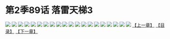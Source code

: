 # 第2季89话 落雷天梯3
![](https://s1.baozimh.com/scomic/sanyanxiaotianlu-samanhua/0/542-xo5p/1.jpg)
![](https://s1.baozimh.com/scomic/sanyanxiaotianlu-samanhua/0/542-xo5p/2.jpg)
![](https://s1.baozimh.com/scomic/sanyanxiaotianlu-samanhua/0/542-xo5p/3.jpg)
![](https://s1.baozimh.com/scomic/sanyanxiaotianlu-samanhua/0/542-xo5p/4.jpg)
![](https://s1.baozimh.com/scomic/sanyanxiaotianlu-samanhua/0/542-xo5p/5.jpg)
![](https://s1.baozimh.com/scomic/sanyanxiaotianlu-samanhua/0/542-xo5p/6.jpg)
![](https://s1.baozimh.com/scomic/sanyanxiaotianlu-samanhua/0/542-xo5p/7.jpg)
![](https://s1.baozimh.com/scomic/sanyanxiaotianlu-samanhua/0/542-xo5p/8.jpg)
![](https://s1.baozimh.com/scomic/sanyanxiaotianlu-samanhua/0/542-xo5p/9.jpg)
![](https://s1.baozimh.com/scomic/sanyanxiaotianlu-samanhua/0/542-xo5p/10.jpg)
![](https://s1.baozimh.com/scomic/sanyanxiaotianlu-samanhua/0/542-xo5p/11.jpg)
![](https://s1.baozimh.com/scomic/sanyanxiaotianlu-samanhua/0/542-xo5p/12.jpg)
![](https://s1.baozimh.com/scomic/sanyanxiaotianlu-samanhua/0/542-xo5p/13.jpg)
![](https://s1.baozimh.com/scomic/sanyanxiaotianlu-samanhua/0/542-xo5p/14.jpg)
![](https://s1.baozimh.com/scomic/sanyanxiaotianlu-samanhua/0/542-xo5p/15.jpg)
![](https://s1.baozimh.com/scomic/sanyanxiaotianlu-samanhua/0/542-xo5p/16.jpg)
![](https://s1.baozimh.com/scomic/sanyanxiaotianlu-samanhua/0/542-xo5p/17.jpg)
![](https://s1.baozimh.com/scomic/sanyanxiaotianlu-samanhua/0/542-xo5p/18.jpg)
![](https://s1.baozimh.com/scomic/sanyanxiaotianlu-samanhua/0/542-xo5p/19.jpg)
![](https://s1.baozimh.com/scomic/sanyanxiaotianlu-samanhua/0/542-xo5p/20.jpg)
[【上一章】](./542.md)
[【目录】](./README.md)
[【下一章】](./544.md)
